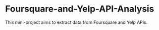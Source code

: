 # Foursquare-and-Yelp-API-Analysis

This mini-project aims to extract data from Foursquare and Yelp APIs.
